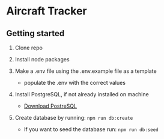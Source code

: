 # Aircraft Tracker

## Getting started

1. Clone repo
2. Install node packages
3. Make a .env file using the .env.example file as a template

   - populate the .env with the correct values

4. Install PostgreSQL, if not already installed on machine

   - [Download PostreSQL](https://www.postgresql.org/download/)

5. Create database by running: `npm run db:create`

   - If you want to seed the database run: `npm run db:seed`
